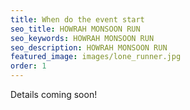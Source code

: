 ```yaml
---
title: When do the event start
seo_title: HOWRAH MONSOON RUN
seo_keywords: HOWRAH MONSOON RUN
seo_description: HOWRAH MONSOON RUN
featured_image: images/lone_runner.jpg
order: 1
---
```


Details coming soon!
